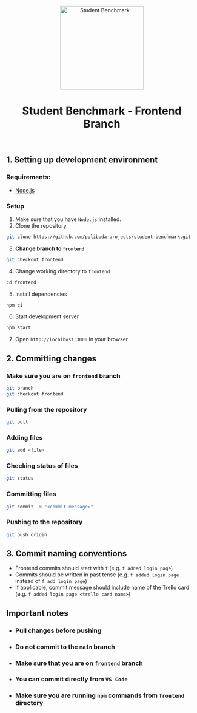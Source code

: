 <p align="center">
  <a href="https://github.com/polibuda-projects/student-benchmark">
    <img alt="Student Benchmark" src="https://github.com/polibuda-projects/student-benchmark/blob/5ac20aa6809c7d77e059a8fea130a61e60efe6d6/frontend/public/img/logo.svg" width="220"/>
  </a>
</p>

<h1 align="center">Student Benchmark - Frontend Branch</h1>
<br/>

## 1. Setting up development environment

### Requirements:
- [Node.js](https://nodejs.org/en/)

### Setup

1. Make sure that you have `Node.js` installed.
2. Clone the repository
```bash
git clone https://github.com/polibuda-projects/student-benchmark.git
```
3. **Change branch to `frontend`**
```bash
git checkout frontend
```

4. Change working directory to `frontend`
```bash
cd frontend
```
5. Install dependencies
```bash
npm ci
```
6. Start development server
```bash
npm start
```
7. Open `http://localhost:3000` in your browser

## 2. Committing changes

### Make sure you are on `frontend` branch
```bash
git branch
git checkout frontend
```

### Pulling from the repository
```bash
git pull
```

### Adding files
```bash
git add <file>
```

### Checking status of files
```bash
git status
```

### Committing files
```bash
git commit -m "<commit message>"
```

### Pushing to the repository
```bash
git push origin
```

## 3. Commit naming conventions
- Frontend commits should start with `f` (e.g. `f added login page`)
- Commits should be written in past tense (e.g. `f added login page` instead of `f add login page`)
- If applicable, commit message should include name of the Trello card (e.g. `f added login page <trello card name>`)

## Important notes

- ### Pull changes before pushing
- ### Do not commit to the `main` branch
- ### Make sure that you are on `frontend` branch
- ### You can commit directly from `VS Code`
- ### Make sure  you are running `npm` commands from `frontend` directory
